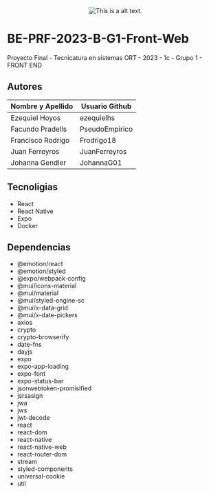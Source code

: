 
<div align="center">
  <img src="https://www.ort.edu.ar/img/LogoOrtArgWeb2017.jpg" alt="This is a alt text." />
</div>

# BE-PRF-2023-B-G1-Front-Web

Proyecto Final - Tecnicatura en sistemas ORT - 2023 - 1c - Grupo 1 - FRONT END

## Autores 

| Nombre y Apellido  | Usuario Github |
| ------------------ |----------------|
| Ezequiel Hoyos     | ezequielhs     |
| Facundo Pradells   | PseudoEmpirico |
| Francisco Rodrigo  | Frodrigo18     |
| Juan Ferreyros     | JuanFerreyros  |
| Johanna Gendler    | JohannaG01     |

## Tecnoligias

* React
* React Native
* Expo
* Docker

## Dependencias

* @emotion/react
* @emotion/styled
* @expo/webpack-config
* @mui/icons-material
* @mui/material
* @mui/styled-engine-sc
* @mui/x-data-grid
* @mui/x-date-pickers
* axios
* crypto
* crypto-browserify
* date-fns
* dayjs
* expo
* expo-app-loading
* expo-font
* expo-status-bar
* jsonwebtoken-promisified
* jsrsasign
* jwa
* jws
* jwt-decode
* react
* react-dom
* react-native
* react-native-web
* react-router-dom
* stream
* styled-components
* universal-cookie
* util





